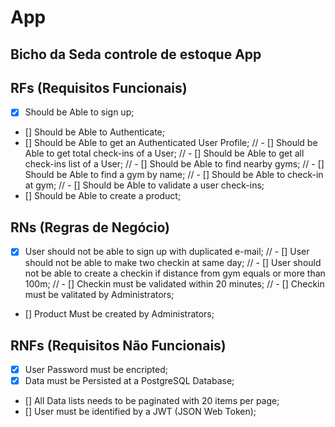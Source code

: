 # App

## Bicho da Seda controle de estoque App

## RFs (Requisitos Funcionais)

- [x] Should be Able to sign up;
- [] Should be Able to Authenticate;
- [] Should be Able to get an Authenticated User Profile;
  // - [] Should be Able to get total check-ins of a User;
  // - [] Should be Able to get all check-ins list of a User;
  // - [] Should be Able to find nearby gyms;
  // - [] Should be Able to find a gym by name;
  // - [] Should be Able to check-in at gym;
  // - [] Should be Able to validate a user check-ins;
- [] Should be Able to create a product;

## RNs (Regras de Negócio)

- [x] User should not be able to sign up with duplicated e-mail;
      // - [] User should not be able to make two checkin at same day;
      // - [] User should not be able to create a checkin if distance from gym equals or more than 100m;
      // - [] Checkin must be validated within 20 minutes;
      // - [] Checkin must be valitated by Administrators;
- [] Product Must be created by Administrators;

## RNFs (Requisitos Não Funcionais)

- [x] User Password must be encripted;
- [x] Data must be Persisted at a PostgreSQL Database;
- [] All Data lists needs to be paginated with 20 items per page;
- [] User must be identified by a JWT (JSON Web Token);
